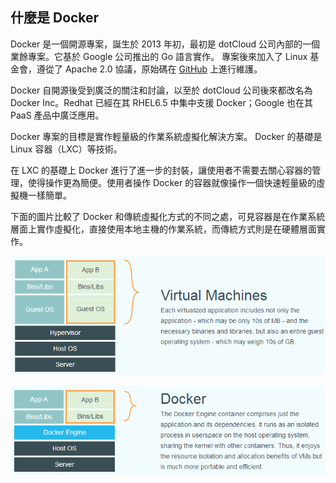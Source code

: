 ## 什麼是 Docker
Docker 是一個開源專案，誕生於 2013 年初，最初是 dotCloud 公司內部的一個業餘專案。它基於 Google 公司推出的 Go 語言實作。
專案後來加入了 Linux 基金會，遵從了 Apache 2.0 協議，原始碼在 [GitHub](https://github.com/docker/docker) 上進行維護。

Docker 自開源後受到廣泛的關注和討論，以至於 dotCloud 公司後來都改名為 Docker Inc。Redhat 已經在其 RHEL6.5 中集中支援 Docker；Google 也在其 PaaS 產品中廣泛應用。

Docker 專案的目標是實作輕量級的作業系統虛擬化解決方案。
Docker 的基礎是 Linux 容器（LXC）等技術。

在 LXC 的基礎上 Docker 進行了進一步的封裝，讓使用者不需要去關心容器的管理，使得操作更為簡便。使用者操作 Docker 的容器就像操作一個快速輕量級的虛擬機一樣簡單。

下面的圖片比較了 Docker 和傳統虛擬化方式的不同之處，可見容器是在作業系統層面上實作虛擬化，直接使用本地主機的作業系統，而傳統方式則是在硬體層面實作。

![傳統虛擬化](../_images/virtualization.png)

![Docker](../_images/docker.png)
